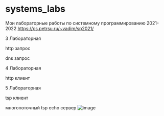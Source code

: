# systems_labs
Мои лабораторные работы по системному программированию 2021-2022
https://cs.petrsu.ru/~vadim/sp2021/

3 Лабораторная

http запрос

dns запрос 

4 Лабораторная

http клиент

5 Лабораторная

tsp клиент

многопоточный tsp echo сервер
![image](https://user-images.githubusercontent.com/78871632/170062887-cd38eaf6-38a9-480d-bcba-5c97208f7462.png)
